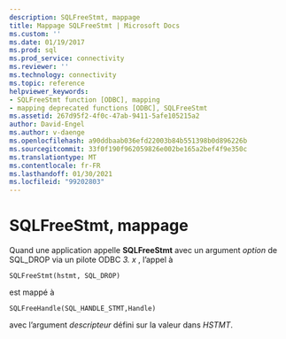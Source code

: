 ```yaml
---
description: SQLFreeStmt, mappage
title: Mappage SQLFreeStmt | Microsoft Docs
ms.custom: ''
ms.date: 01/19/2017
ms.prod: sql
ms.prod_service: connectivity
ms.reviewer: ''
ms.technology: connectivity
ms.topic: reference
helpviewer_keywords:
- SQLFreeStmt function [ODBC], mapping
- mapping deprecated functions [ODBC], SQLFreeStmt
ms.assetid: 267d95f2-4f0c-47ab-9411-5afe105215a2
author: David-Engel
ms.author: v-daenge
ms.openlocfilehash: a90ddbaab036efd22003b84b551398b0d896226b
ms.sourcegitcommit: 33f0f190f962059826e002be165a2bef4f9e350c
ms.translationtype: MT
ms.contentlocale: fr-FR
ms.lasthandoff: 01/30/2021
ms.locfileid: "99202803"
---
```

# <a name="sqlfreestmt-mapping"></a>SQLFreeStmt, mappage
Quand une application appelle **SQLFreeStmt** avec un argument *option* de SQL_DROP via un pilote ODBC *3. x* , l’appel à  
  
```  
SQLFreeStmt(hstmt, SQL_DROP)   
```  
  
 est mappé à  
  
```  
SQLFreeHandle(SQL_HANDLE_STMT,Handle)  
```  
  
 avec l’argument *descripteur* défini sur la valeur dans *HSTMT*.

